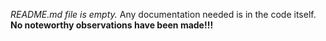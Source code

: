 *README.md file is empty.* Any documentation needed is in the code itself.  
**No noteworthy observations have been made!!!**
